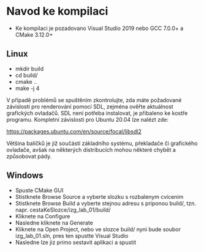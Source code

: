 # Navod ke kompilaci
- Ke kompilaci je pozadovano Visual Studio 2019 nebo GCC 7.0.0+ a CMake 3.12.0+

## Linux
- mkdir build
- cd build/
- cmake ..
- make -j 4

V případě problémů se spuštěním zkontrolujte, zda máte požadované závislosti pro renderování pomocí SDL, zejména ověřte aktuálnost grafických ovladačů. SDL není potřeba instalovat, je přibaleno ke kostře programu. Kompletní závislosti pro Ubuntu 20.04 lze nalézt zde:

https://packages.ubuntu.com/en/source/focal/libsdl2

Většina balíčků je již součástí základního systému, překladače či grafického ovladače, avšak na některých distribucích mohou některé chybět a způsobovat pády.
## Windows
- Spuste CMake GUI
- Stistknete Browse Source a vyberte slozku s rozbalenym cvicenim
- Stistknete Browse Build a vyberte stejnou adresu s priponou build/, tzn. napr. cestaKeSlozce/izg_lab_01/build/
- Kliknete na Configure
- Nasledne kliknete na Generate
- Kliknete na Open Project, nebo ve slozce build/ nyni bude soubor izg_lab_01.sln, pres ten spustte Visual Studio
- Nasledne lze jiz primo sestavit aplikaci a spustit
